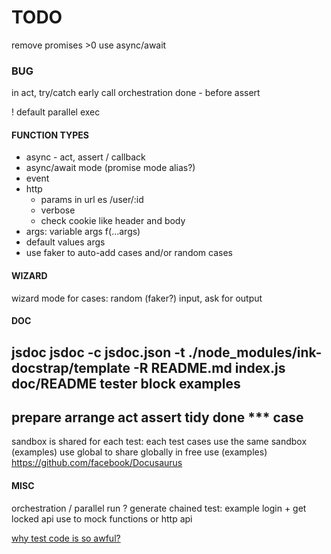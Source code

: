 # TODO

remove promises >0 use async/await

### BUG
in act, try/catch early call orchestration done - before assert

! default parallel exec

#### FUNCTION TYPES
- async - act, assert / callback
- async/await mode (promise mode alias?)
- event
- http
  - params in url es /user/:id
  - verbose
  - check cookie like header and body
- args: variable args f(...args)
- default values args
- use faker to auto-add cases and/or random cases

#### WIZARD
wizard mode for cases: random (faker?) input, ask for output

#### DOC
jsdoc
jsdoc -c jsdoc.json -t ./node_modules/ink-docstrap/template -R README.md index.js
doc/README
tester block examples
---
prepare
arrange
act
assert
tidy
done
*** case
---
sandbox is shared for each test: each test cases use the same sandbox (examples)
use global to share globally in free use (examples)
https://github.com/facebook/Docusaurus

#### MISC
orchestration / parallel run
? generate chained test: example login + get locked api
use to mock functions or http api

[why test code is so awful?](..medium)
